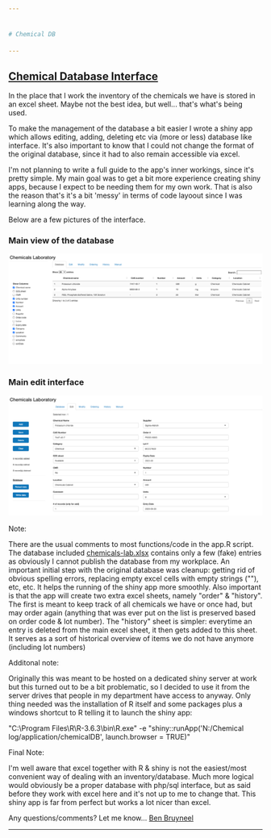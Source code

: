 ```yaml
---


# Chemical DB

---
```


## <ins>Chemical Database Interface</ins>

In the place that I work the inventory of the chemicals we have is stored in an excel sheet. Maybe not the best idea, but well...  that's what's being used.

To make the management of the database a bit easier I wrote a shiny app which allows editing, adding, deleting etc via (more or less) database like interface. It's also important to know that I could not change the format of the original database, since it had to also remain accessible via excel.

I'm not planning to write a full guide to the app's inner workings, since it's pretty simple. My main goal was to get a bit more experience creating shiny apps, because I expect to be needing them for my own work. That is also the reason that's it's a bit 'messy' in terms of code layoout since I was learning along the way.

Below are a few pictures of the interface.


### Main view of the database

![](img/img001.png)<!-- -->


### Main edit interface

![](img/img002.png)<!-- -->

Note:

There are the usual comments to most functions/code in the app.R script. The database included <ins>chemicals-lab.xlsx</ins> contains only a few (fake) entries as obviously I cannot publish the database from my workplace. An important initial step with the original database was cleanup: getting rid of obvious spelling errors, replacing empty excel cells with empty strings (""), etc, etc. It helps the running of the shiny app more smoothly. Also important is that the app will create two extra excel sheets, namely "order" & "history". The first is meant to keep track of all chemicals we have or once had, but may order again (anything that was ever put on the list is preserved based on order code & lot number). The "history" sheet is simpler: everytime an entry is deleted from the main excel sheet, it then gets added to this sheet. It serves as a sort of historical overview of items we do not have anymore (including lot numbers)

Additonal note:

Originally this was meant to be hosted on a dedicated shiny server at work but this turned out to be a bit problematic, so I decided to use it from the server drives that people in my department have access to anyway. Only thing needed was the installation of R itself and some packages plus a windows shortcut to R telling it to launch the shiny app:

"C:\Program Files\R\R-3.6.3\bin\R.exe" -e "shiny::runApp('N:/Chemical log/application/chemicalDB', launch.browser = TRUE)"

Final Note:

I'm well aware that excel together with R & shiny is not the easiest/most convenient way of dealing with an inventory/database. Much more logical would obviously be a proper database with php/sql interface, but as said before they work with excel here and it's not up to me to change that. This shiny app is far from perfect but works a lot nicer than excel. 

Any questions/comments? Let me know...  [Ben Bruyneel](mailto:bruyneel.ben@gmail.com)

---
